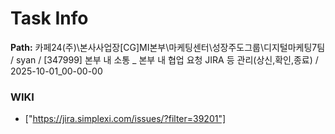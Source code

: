 # Task Info

**Path:** 카페24(주)\본사사업장\[CG]MI본부\마케팅센터\성장주도그룹\디지털마케팅7팀 / syan / [347999] 본부 내 소통 _ 본부 내 협업 요청 JIRA 등 관리(상신,확인,종료) / 2025-10-01_00-00-00

### WIKI
- ["https://jira.simplexi.com/issues/?filter=39201"]

